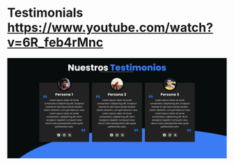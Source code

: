 # Testimonials https://www.youtube.com/watch?v=6R_feb4rMnc
<p align="center">
  <img src="preview.png" alt="preview del proyecto"  width="1600">
</p>